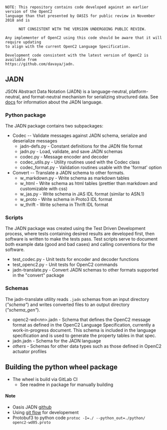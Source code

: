 ```
NOTE: This repository contains code developed against an earlier version of the OpenC2
language than that presented by OASIS for public review in November 2018 and is

      NOT CONSISTENT WITH THE VERSION UNDERGOING PUBLIC REVIEW.

Any implementer of OpenC2 using this code should be aware that it will require updating
to align with the current OpenC2 Language Specification.

Development code consistent with the latest version of OpenC2 is available from
https://github.com/davaya/jadn.
```

## JADN
JSON Abstract Data Notation (JADN) is a language-neutral, platform-neutral,
and format-neutral mechanism for serializing structured data.  See [docs](docs/jadn-overview.md) for
information about the JADN language.

### Python package
The JADN package contains two subpackages:
- Codec -- Validate messages against JADN schema, serialize and deserialize messages
  - jadn-defs.py - Constant definitions for the JADN file format
  - jadn.py - Load, validate, and save JADN schemas
  - codec.py - Message encoder and decoder
  - codec_utils.py - Utility routines used with the Codec class
  - codec_format.py - Validation routines usable with the 'format' option
- Convert -- Translate a JADN schema to other formats.
  - w_markdown.py - Write schema as markdown tables
  - w_html - Write schema as html tables (prettier than markdown and customizable with css)
  - w_jas.py - Write schema in JAS IDL format (similar to ASN.1)
  - w_proto - Write schema in Proto3 IDL format
  - w_thrift - Write schema in Thrift IDL format

### Scripts
The JADN package was created using the Test Driven Development process, where tests containing desired results
are developed first, then software is written to make the tests pass.  Test scripts serve to document both
example data (good and bad cases) and calling conventions for the software.
- test_codec.py - Unit tests for encoder and decoder functions
- test_openc2.py - Unit tests for OpenC2 commands
- jadn-translate.py - Convert JADN schemas to other formats supported in the "convert" package

### Schemas
The jadn-translate utility reads `.jadn` schemas from an input directory (*"schema"*) and writes
converted files to an output directory (*"schema_gen"*).
- openc2-wd\<*nn*>.jadn - Schema that defines the OpenC2 message format as defined in the OpenC2
Language Specification, currently a work-in-progress document.  This schema is included
in the language specification and is used to generate the property tables in that spec.
- jadn.jadn - Schema for the JADN language
- *others* - Schemas for other data types such as those defined in OpenC2 actuator profiles

## Building the python wheel package
- The wheel is build via GitLab CI
    - See readme in package for manually building

#### Note
- Oasis JADN [github](https://github.com/oasis-open/openc2-jadn/)
- Using [git flow](https://danielkummer.github.io/git-flow-cheatsheet/) for developement
- Protobuf3 to python code ```protoc -I=./ --python_out=./python/ openc2-wd05.proto```
